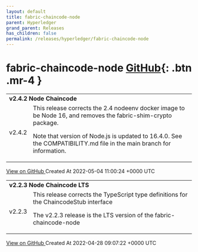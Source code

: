```yaml
---
layout: default
title: fabric-chaincode-node
parent: Hyperledger
grand_parent: Releases
has_children: false
permalink: /releases/hyperledger/fabric-chaincode-node
---
```


# fabric-chaincode-node <span class="fs-3 right-align">[GitHub](https://github.com/hyperledger/fabric-chaincode-node){: .btn .mr-4 }</span>


<div>
    <table>
        <tr>
            <td colspan="2">
                <b>
                    v2.4.2 Node Chaincode
                </b>
            </td>
        </tr>
        <tr>
            <td>
                <span class="chip">
                    v2.4.2
                </span>
            </td>
            <td>
                This release corrects the 2.4 nodeenv docker image to be Node 16, and removes the fabric-shim-crypto package.

Note that version of Node.js is updated to 16.4.0. See the COMPATIBILITY.md file in the main branch for information.
            </td>
        </tr>
    </table>
    <a href="https://github.com/hyperledger/fabric-chaincode-node/releases/tag/v2.4.2" class=".btn">
        View on GitHub
    </a>
    <span class="right-align">
        Created At 2022-05-04 11:00:24 +0000 UTC
    </span>
</div>

<div>
    <table>
        <tr>
            <td colspan="2">
                <b>
                    v2.2.3 Node Chaincode LTS
                </b>
            </td>
        </tr>
        <tr>
            <td>
                <span class="chip">
                    v2.2.3
                </span>
            </td>
            <td>
                This release corrects the TypeScript type definitions for the ChaincodeStub interface

The v2.2.3 release is the LTS version of the fabric-chaincode-node
            </td>
        </tr>
    </table>
    <a href="https://github.com/hyperledger/fabric-chaincode-node/releases/tag/v2.2.3" class=".btn">
        View on GitHub
    </a>
    <span class="right-align">
        Created At 2022-04-28 09:07:22 +0000 UTC
    </span>
</div>

